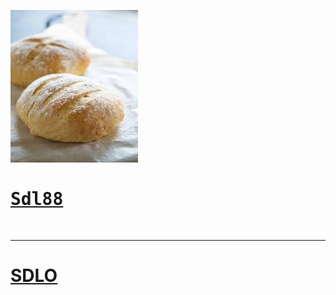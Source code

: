 <pre><img src="IMG_0258.jpeg" width="204" height="244">
<h1><a href="https://sourdoughlover.github.io/Sdl88/">Sdl88</a></h1>
</pre>
<hr>
<h1><a href="https://sourdoughlover.github.io/SDL0/">SDLO</a></h1>
